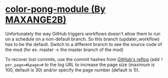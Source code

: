 # [color-pong-module (By MAXANGE2B)](https://github.com/MAXANGE2B/color-pong-module)

Unfortunately the way GitHub triggers workflows doesn't allow them to run on a schedule on a non-default branch. So this branch (updater_workflow) has to be the default. Switch to a different branch to see the source code of the mod (for ex. master -> the master branch of the mod)

To recover lost commits, use the commit hashes from [GitHub's reflog](https://api.github.com/repos/KtaneModules/color-pong-module-MAXANGE2B/events) (add `?per_page=#&page=#` to the log URL to increase the page size (maximum is 100, default is 30) and/or specify the page number (default is 1)).
